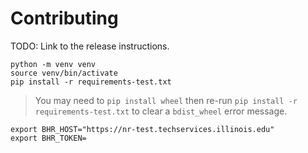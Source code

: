 # Contributing

TODO: Link to the release instructions.

```shell
python -m venv venv
source venv/bin/activate
pip install -r requirements-test.txt
```

> You may need to `pip install wheel` then re-run
> `pip install -r requirements-test.txt` to clear a `bdist_wheel` error message.


```shell
export BHR_HOST="https://nr-test.techservices.illinois.edu"
export BHR_TOKEN=
```